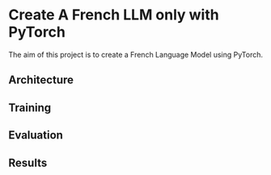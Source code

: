 # Create A French LLM only with PyTorch

The aim of this project is to create a French Language Model using PyTorch.


## Architecture

## Training

## Evaluation

## Results

## 